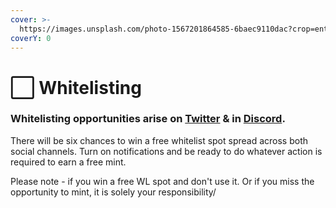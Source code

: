 ```yaml
---
cover: >-
  https://images.unsplash.com/photo-1567201864585-6baec9110dac?crop=entropy&cs=tinysrgb&fm=jpg&ixid=MnwxOTcwMjR8MHwxfHNlYXJjaHwyfHx3aGl0ZXxlbnwwfHx8fDE2NTkyOTUzOTU&ixlib=rb-1.2.1&q=80
coverY: 0
---
```


# ⬜ Whitelisting

### Whitelisting opportunities arise on [Twitter](https://twitter.com/floorbots) & in [Discord](https://discord.gg/DPNyyPSxQB).&#x20;

There will be six chances to win a free whitelist spot spread across both social channels. Turn on notifications and be ready to do whatever action is required to earn a free mint.&#x20;

Please note - if you win a free WL spot and don't use it. Or if you miss the opportunity to mint, it is solely your responsibility/&#x20;
